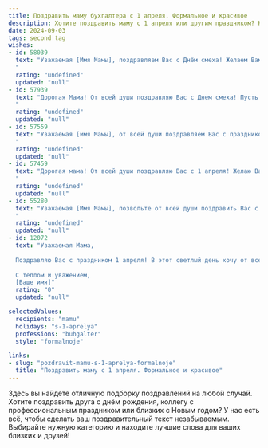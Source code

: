 ```yaml
---
title: Поздравить маму бухгалтера с 1 апреля. Формальное и красивое
description: Хотите поздравить маму с 1 апреля или другим праздником? Наш ИИ создаст незабываемое поздравление, а вы обязательно выделитесь среди других.  
date: 2024-09-03
tags: second tag
wishes:
- id: 58039
  text: "Уважаемая [Имя Мамы], поздравляем Вас с Днём смеха! Желаем Вам, чтобы этот день прошел в атмосфере радости и позитива. Пусть в Вашей жизни всегда царит гармония и финансовая стабильность, подобно безупречному порядку в Ваших бухгалтерских отчётах.
  "
  rating: "undefined"
  updated: "null"
- id: 57939
  text: "Дорогая Мама! От всей души поздравляю Вас с Днем смеха! Пусть этот день принесет Вам  приятные эмоции, улыбки и позитивный настрой. Желаю Вам крепкого здоровья,  успехов в работе и  безукоризненной  финансовой отчетности.
  "
  rating: "undefined"
  updated: "null"
- id: 57559
  text: "Уважаемая [имя Мамы], от всей души поздравляем Вас с праздником 1 апреля! Желаем Вам крепкого здоровья, оптимизма и профессиональных успехов в Вашей нелёгкой, но столь важной работе бухгалтера. Пусть каждый день приносит Вам радость, а все задачи решаются легко и эффективно!
  "
  rating: "undefined"
  updated: "null"
- id: 57459
  text: "Дорогая мама! От всей души поздравляю Вас с 1 апреля! Желаю Вам весеннего настроения, финансового благополучия и  здоровья, чтобы каждый день был наполнен радостью и оптимизмом.
  "
  rating: "undefined"
  updated: "null"
- id: 55280
  text: "Уважаемая [Имя Мамы], позвольте от всей души поздравить Вас с 1 апреля! Желаем Вам, чтобы этот день принес только приятные неожиданности, а Ваша профессиональная деятельность,  будучи столь ответственной и требующей постоянной концентрации,  всегда приносила Вам удовлетворение и признание!
  "
  rating: "undefined"
  updated: "null"
- id: 12072
  text: "Уважаемая Мама,
  
  Поздравляю Вас с праздником 1 апреля! В этот светлый день хочу от всей души пожелать Вам благополучия и счастья. Ваша профессиональная деятельность в роли бухгалтера всегда вызывает уважение и восхищение. Пусть Ваш труд будет оценен по достоинству, а жизнь будет щедра на приятные сюрпризы и радостные моменты.
  
  С теплом и уважением,
  [Ваше имя]"
  rating: "0"
  updated: "null"

selectedValues:
  recipients: "mamu"
  holidays: "s-1-aprelya"
  professions: "buhgalter"
  style: "formalnoje"

links:
- slug: "pozdravit-mamu-s-1-aprelya-formalnoje"
  title: "Поздравить маму с 1 апреля. Формальное и красивое"
---
```


Здесь вы найдете отличную подборку поздравлений на любой случай. 
Хотите поздравить друга с днём рождения, коллегу с профессиональным праздником или близких с Новым годом? У нас есть всё, чтобы сделать ваш поздравительный текст незабываемым. Выбирайте нужную категорию и находите лучшие слова для ваших близких и друзей!
